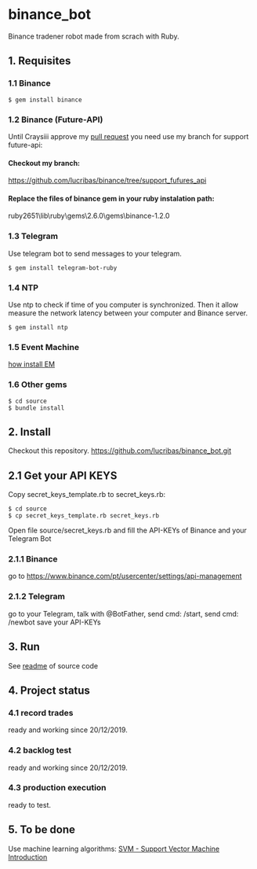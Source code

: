 # binance_bot

Binance tradener robot made from scrach with Ruby.

## 1. Requisites

### 1.1 Binance

```shell
$ gem install binance
```

### 1.2 Binance (Future-API)

Until Craysiii approve my [pull request](https://github.com/craysiii/binance/pull/37) you need use my branch for support future-api:

#### Checkout my branch:
https://github.com/lucribas/binance/tree/support_fufures_api

#### Replace the files of binance gem in your ruby instalation path:
ruby2651\lib\ruby\gems\2.6.0\gems\binance-1.2.0 


### 1.3 Telegram

Use telegram bot to send messages to your telegram.

```shell
$ gem install telegram-bot-ruby
```


### 1.4 NTP

Use ntp to check if time of you computer is synchronized.
Then it allow measure the network latency between your computer and Binance server.

```shell
$ gem install ntp
```

### 1.5 Event Machine

[how install EM](docs/)

### 1.6 Other gems

```shell
$ cd source
$ bundle install
```

## 2. Install

Checkout this repository.
https://github.com/lucribas/binance_bot.git

## 2.1 Get your API KEYS

Copy secret_keys_template.rb to secret_keys.rb:
```shell
$ cd source
$ cp secret_keys_template.rb secret_keys.rb
```

Open file source/secret_keys.rb and fill the API-KEYs of Binance and your Telegram Bot

### 2.1.1 Binance

go to https://www.binance.com/pt/usercenter/settings/api-management

### 2.1.2 Telegram

go to your Telegram, talk with @BotFather, send cmd: /start, send cmd: /newbot
save your API-KEYs

## 3. Run

See [readme](source/) of source code


## 4. Project status
### 4.1 record trades

ready and working since 20/12/2019.

### 4.2 backlog test

ready and working since 20/12/2019.

### 4.3 production execution

ready to test.




## 5. To be done

Use machine learning algorithms:
[SVM - Support Vector Machine Introduction](https://towardsdatascience.com/support-vector-machine-introduction-to-machine-learning-algorithms-934a444fca47)
